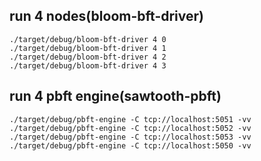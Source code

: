 ## run 4 nodes(bloom-bft-driver)

```
./target/debug/bloom-bft-driver 4 0
./target/debug/bloom-bft-driver 4 1
./target/debug/bloom-bft-driver 4 2
./target/debug/bloom-bft-driver 4 3
```

## run 4 pbft engine(sawtooth-pbft)

```
./target/debug/pbft-engine -C tcp://localhost:5051 -vv
./target/debug/pbft-engine -C tcp://localhost:5052 -vv
./target/debug/pbft-engine -C tcp://localhost:5053 -vv
./target/debug/pbft-engine -C tcp://localhost:5050 -vv
```
